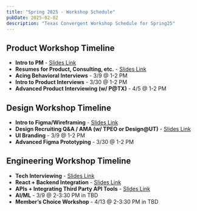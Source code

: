 ```yaml
---
title: "Spring 2025 - Workshop Schedule"
pubDate: 2025-02-02
description: "Texas Convergent Workshop Schedule for Spring25"
---
```


## Product Workshop Timeline
- **Intro to PM** - [Slides Link](/workshop/what-is-pm-sp25)
- **Resumes for Product, Consulting, etc.** - [Slides Link](/workshop/pm-resume-sp25)
- **Acing Behavioral Interviews** - 3/9 @ 1-2 PM  
- **Intro to Product Interviews** - 3/30 @ 1-2 PM  
- **Advanced Product Interviewing (w/ P@TX)** - 4/5 @ 1-2 PM  

## Design Workshop Timeline
- **Intro to Figma/Wireframing** - [Slides Link](/workshop/wireframing-sp25) 
- **Design Recruiting Q&A / AMA (w/ TPEO or Design@UT)** - [Slides Link](/workshop/design-recruitment-sp25) 
- **UI Branding** - 3/9 @ 1-2 PM  
- **Advanced Figma Prototyping** - 3/30 @ 1-2 PM  

## Engineering Workshop Timeline
- **Tech Interviewing** - [Slides Link](/workshop/tech-interviewing-sp25) 
- **React + Backend Integration** - [Slides Link](/workshop/reactbackend-sp25) 
- **APIs + Integrating Third Party API Tools** - [Slides Link](/workshop/creatingusing-apis-sp25) 
- **AI/ML** - 3/9 @ 2-3:30 PM in TBD  
- **Member’s Choice Workshop** - 4/13 @ 2-3:30 PM in TBD  
